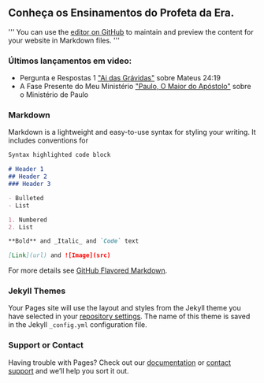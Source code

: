 ## Conheça os Ensinamentos do Profeta da Era.
'''
You can use the [editor on GitHub](https://github.com/alexxleite/branhamdictionary.com/edit/master/README.md) to maintain and preview the content for your website in Markdown files.
'''

### Últimos lançamentos em video:
- Pergunta e Respostas 1 ["Ai das Grávidas"](https://youtu.be/6P3HXPpWaBc) sobre Mateus 24:19
- A Fase Presente do Meu Ministério ["Paulo, O Maior do Apóstolo"](https://youtu.be/MQSAEFBf7zs) sobre o Ministério de Paulo

### Markdown

Markdown is a lightweight and easy-to-use syntax for styling your writing. It includes conventions for

```markdown
Syntax highlighted code block

# Header 1
## Header 2
### Header 3

- Bulleted
- List

1. Numbered
2. List

**Bold** and _Italic_ and `Code` text

[Link](url) and ![Image](src)
```

For more details see [GitHub Flavored Markdown](https://guides.github.com/features/mastering-markdown/).

### Jekyll Themes

Your Pages site will use the layout and styles from the Jekyll theme you have selected in your [repository settings](https://github.com/alexxleite/branhamdictionary.com/settings). The name of this theme is saved in the Jekyll `_config.yml` configuration file.

### Support or Contact

Having trouble with Pages? Check out our [documentation](https://help.github.com/categories/github-pages-basics/) or [contact support](https://github.com/contact) and we’ll help you sort it out.
